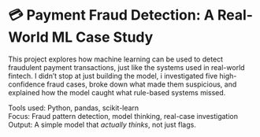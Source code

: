 # 💳 Payment Fraud Detection: A Real-World ML Case Study

This project explores how machine learning can be used to detect fraudulent payment transactions, just like the systems used in real-world fintech. I didn’t stop at just building the model, i investigated five high-confidence fraud cases, broke down what made them suspicious, and explained how the model caught what rule-based systems missed.

Tools used: Python, pandas, scikit-learn  
Focus: Fraud pattern detection, model thinking, real-case investigation  
Output: A simple model that *actually thinks*, not just flags.
